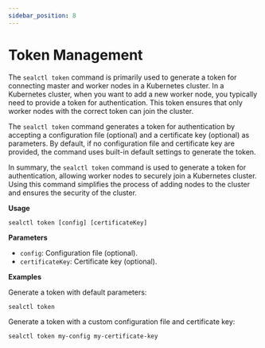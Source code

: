 ```yaml
---
sidebar_position: 8
---
```


# Token Management

The `sealctl token` command is primarily used to generate a token for connecting master and worker nodes in a Kubernetes
cluster. In a Kubernetes cluster, when you want to add a new worker node, you typically need to provide a token for
authentication. This token ensures that only worker nodes with the correct token can join the cluster.

The `sealctl token` command generates a token for authentication by accepting a configuration file (optional) and a
certificate key (optional) as parameters. By default, if no configuration file and certificate key are provided, the
command uses built-in default settings to generate the token.

In summary, the `sealctl token` command is used to generate a token for authentication, allowing worker nodes to
securely join a Kubernetes cluster. Using this command simplifies the process of adding nodes to the cluster and ensures
the security of the cluster.

**Usage**

```shell
sealctl token [config] [certificateKey]
```

**Parameters**

- `config`: Configuration file (optional).
- `certificateKey`: Certificate key (optional).

**Examples**

Generate a token with default parameters:

```shell
sealctl token
```

Generate a token with a custom configuration file and certificate key:

```shell
sealctl token my-config my-certificate-key
```
